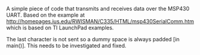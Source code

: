 A simple piece of code that transmits and receives data over the MSP430 UART.
Based on the example at http://homepages.ius.edu/RWISMAN/C335/HTML/msp430SerialComm.htm
which is based on TI LaunchPad examples.

The last character is not sent so a dummy space is always padded [in main()]. This needs to be investigated and fixed.

